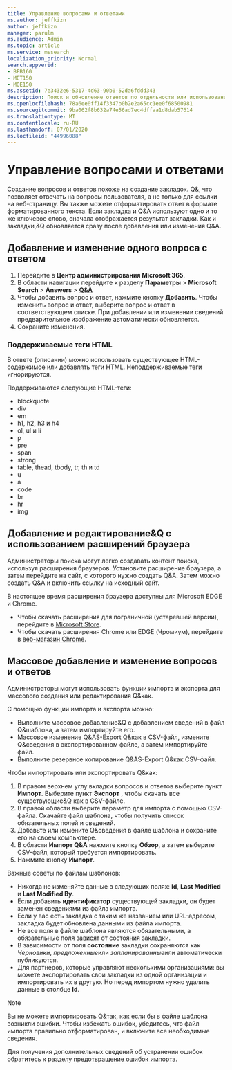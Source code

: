 ```yaml
---
title: Управление вопросами и ответами
ms.author: jeffkizn
author: jeffkizn
manager: parulm
ms.audience: Admin
ms.topic: article
ms.service: mssearch
localization_priority: Normal
search.appverid:
- BFB160
- MET150
- MOE150
ms.assetid: 7e3432e6-5317-4d63-90b0-52da6fddd343
description: Поиск и обновление ответов по отдельности или использование доступных средств поиска Microsoft для одновременного редактирования&Q.
ms.openlocfilehash: 78a6ee0ff14f3347b0b2e2a65cc1ee0f68500981
ms.sourcegitcommit: 9ba062f8b632a74e56ad7ec4dffaa1d8dab57614
ms.translationtype: MT
ms.contentlocale: ru-RU
ms.lasthandoff: 07/01/2020
ms.locfileid: "44996088"
---
```

# <a name="manage-qas"></a>Управление вопросами и ответами

Создание вопросов и ответов похоже на создание закладок. Q&, что позволяет отвечать на вопросы пользователя, а не только для ссылки на веб-страницу. Вы также можете отформатировать ответ в формате форматированного текста. Если закладка и Q&A используют одно и то же ключевое слово, сначала отображается результат закладки. Как и закладки,&Q обновляется сразу после добавления или изменения Q&A.

## <a name="add-or-edit-a-single-qa"></a>Добавление и изменение одного вопроса с ответом

1. Перейдите в **Центр администрирования Microsoft 365**.
1. В области навигации перейдите к разделу **Параметры**  >  **Microsoft Search**  >  **Answers**  >  [**Q&A**](https://admin.microsoft.com/Adminportal/Home#/MicrosoftSearch/qnas)
1. Чтобы добавить вопрос и ответ, нажмите кнопку **Добавить**.
Чтобы изменить вопрос и ответ, выберите вопрос и ответ в соответствующем списке. При добавлении или изменении сведений предварительное изображение автоматически обновляется.
1. Сохраните изменения.

### <a name="supported-html-tags"></a>Поддерживаемые теги HTML

В ответе (описании) можно использовать существующее HTML-содержимое или добавлять теги HTML. Неподдерживаемые теги игнорируются.

Поддерживаются следующие HTML-теги:

- blockquote
- div
- em
- h1, h2, h3 и h4
- ol, ul и li
- p
- pre
- span
- strong
- table, thead, tbody, tr, th и td
- u
- a
- code
- br
- hr
- img

## <a name="add-or-edit-qas-using-browser-extensions"></a>Добавление и редактирование&Q с использованием расширений браузера

Администраторы поиска могут легко создавать контент поиска, используя расширения браузеров. Установите расширение браузера, а затем перейдите на сайт, с которого нужно создать Q&A. Затем можно создать Q&A и включить ссылку на исходный сайт.

В настоящее время расширения браузера доступны для Microsoft EDGE и Chrome.

- Чтобы скачать расширения для пограничной (устаревшей версии), перейдите в [Microsoft Store](https://www.microsoft.com/p/microsoft-search-content-creator/9nrqdbcbwq55?activetab=pivot:overviewtab).
- Чтобы скачать расширения Chrome или EDGE (Чромиум), перейдите в [веб-магазин Chrome](https://chrome.google.com/webstore/detail/microsoft-search-content/nocnablpaoeecfmfnjoheefkogmleipm).

## <a name="bulk-add-or-edit-qas"></a>Массовое добавление и изменение вопросов и ответов

Администраторы могут использовать функции импорта и экспорта для массового создания или редактирования Q&как.

С помощью функции импорта и экспорта можно:

- Выполните массовое добавление&Q с добавлением сведений в файл Q&шаблона, а затем импортируйте его.
- Массовое изменение Q&AS-Export Q&как в CSV-файл, измените Q&сведения в экспортированном файле, а затем импортируйте файл.
- Выполните резервное копирование Q&AS-Export Q&как CSV-файл.

Чтобы импортировать или экспортировать Q&как:

1. В правом верхнем углу вкладки вопросов и ответов выберите пункт **Импорт**.
Выберите пункт **Экспорт** , чтобы скачать все существующие&Q как в CSV-файле.
1. В правой области выберите параметр для импорта с помощью CSV-файла. Скачайте файл шаблона, чтобы получить список обязательных полей и сведений.
1. Добавьте или измените Q&сведения в файле шаблона и сохраните его на своем компьютере.
1. В области **Импорт Q&A** нажмите кнопку **Обзор**, а затем выберите CSV-файл, который требуется импортировать.
1. Нажмите кнопку **Импорт**.

Важные советы по файлам шаблонов:

- Никогда не изменяйте данные в следующих полях: **Id**, **Last Modified** и **Last Modified By**.
- Если добавить **идентификатор** существующей закладки, он будет заменен сведениями из файла импорта.
- Если у вас есть закладка с таким же названием или URL-адресом, закладка будет обновлена данными из файла импорта.
- Не все поля в файле шаблона являются обязательными, а обязательные поля зависят от состояния закладки.
- В зависимости от поля **состояние** закладки сохраняются как *Черновики*, *предложенные*или *запланированные*или автоматически публикуются.
- Для партнеров, которые управляют несколькими организациями: вы можете экспортировать свои закладки из одной организации и импортировать их в другую. Но перед импортом нужно удалить данные в столбце **Id**.

> [!NOTE]
> Вы не можете импортировать Q&так, как если бы в файле шаблона возникли ошибки. Чтобы избежать ошибок, убедитесь, что файл импорта правильно отформатирован, и включите все необходимые сведения.

Для получения дополнительных сведений об устранении ошибок обратитесь к разделу [предотвращение ошибок импорта](manage-bookmarks.md#prevent-import-errors).
